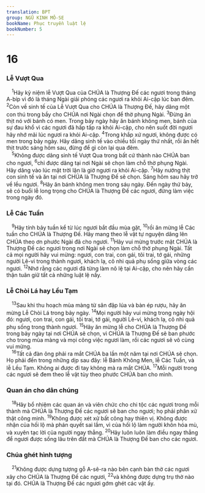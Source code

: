 ```yaml
---
translation: BPT
group: NGŨ KINH MÔ-SE
bookName: Phục truyền luật lệ 
bookNumber: 5
---
```


<div class="title"><h1>16</h1><h3>Lễ Vượt Qua</h3></div>
<span class="verse phu_16_1"> <sup>1</sup>Hãy kỷ niệm lễ Vượt Qua của CHÚA là Thượng Đế các ngươi trong tháng A-bíp vì đó là tháng Ngài giải phóng các ngươi ra khỏi Ai-cập lúc ban đêm.</span>
<span class="verse phu_16_2"><sup>2</sup>Còn về sinh tế của Lễ Vượt Qua cho CHÚA là Thượng Đế, hãy dâng một con thú trong bầy cho CHÚA nơi Ngài chọn để thờ phụng Ngài.</span>
<span class="verse phu_16_3"><sup>3</sup>Đừng ăn thịt nó với bánh có men. Trong bảy ngày hãy ăn bánh không men, bánh của sự đau khổ vì các ngươi đã hấp tấp ra khỏi Ai-cập, cho nên suốt đời ngươi hãy nhớ mãi lúc ngươi ra khỏi Ai-cập.</span>
<span class="verse phu_16_4"><sup>4</sup>Trong khắp xứ ngươi, không được có men trong bảy ngày. Hãy dâng sinh tế vào chiều tối ngày thứ nhất, rồi ăn hết thịt trước sáng hôm sau, đừng để gì còn lại qua đêm.<br/></span>
<span class="verse phu_16_5"> <sup>5</sup>Không được dâng sinh tế Vượt Qua trong bất cứ thành nào CHÚA ban cho ngươi,</span>
<span class="verse phu_16_6"><sup>6</sup>chỉ được dâng tại nơi Ngài sẽ chọn làm chỗ thờ phụng Ngài. Hãy dâng vào lúc mặt trời lặn là giờ ngươi ra khỏi Ai-cập.</span>
<span class="verse phu_16_7"><sup>7</sup>Hãy nướng thịt con sinh tế và ăn tại nơi CHÚA là Thượng Đế sẽ chọn. Sáng hôm sau hãy trở về lều ngươi.</span>
<span class="verse phu_16_8"><sup>8</sup>Hãy ăn bánh không men trong sáu ngày. Đến ngày thứ bảy, sẽ có buổi lễ long trọng cho CHÚA là Thượng Đế các ngươi, đừng làm việc trong ngày đó.<br/></span>
<div class="title"><h3>Lễ Các Tuần</h3></div>
<span class="verse phu_16_9"> <sup>9</sup>Hãy tính bảy tuần kể từ lúc ngươi bắt đầu mùa gặt,</span>
<span class="verse phu_16_10"><sup>10</sup>rồi ăn mừng lễ Các tuần cho CHÚA là Thượng Đế. Hãy mang theo lễ vật tự nguyện dâng lên CHÚA theo ơn phước Ngài đã cho ngươi.</span>
<span class="verse phu_16_11"><sup>11</sup>Hãy vui mừng trước mặt CHÚA là Thượng Đế các ngươi trong nơi Ngài sẽ chọn làm chỗ thờ phụng Ngài. Tất cả mọi người hãy vui mừng: ngươi, con trai, con gái, tôi trai, tớ gái, những người Lê-vi trong thành ngươi, khách lạ, cô nhi quả phụ sống giữa vòng các ngươi.</span>
<span class="verse phu_16_12"><sup>12</sup>Nhớ rằng các ngươi đã từng làm nô lệ tại Ai-cập, cho nên hãy cẩn thận tuân giữ tất cả những luật lệ nầy.<br/></span>
<div class="title"><h3>Lễ Chòi Lá hay Lều Tạm</h3></div>
<span class="verse phu_16_13"> <sup>13</sup>Sau khi thu hoạch mùa màng từ sân đập lúa và bàn ép rượu, hãy ăn mừng Lễ Chòi Lá trong bảy ngày.</span>
<span class="verse phu_16_14"><sup>14</sup>Mọi người hãy vui mừng trong ngày hội đó: ngươi, con trai, con gái, tôi trai, tớ gái, người Lê-vi, khách lạ, cô nhi quả phụ sống trong thành ngươi.</span>
<span class="verse phu_16_15"><sup>15</sup>Hãy ăn mừng lễ cho CHÚA là Thượng Đế trong bảy ngày tại nơi CHÚA sẽ chọn, vì CHÚA là Thượng Đế sẽ ban phước cho trong mùa màng và mọi công việc ngươi làm, rồi các ngươi sẽ vô cùng vui mừng.<br/></span>
<span class="verse phu_16_16"> <sup>16</sup>Tất cả đàn ông phải ra mắt CHÚA ba lần một năm tại nơi CHÚA sẽ chọn. Họ phải đến trong những dịp sau đây: lễ Bánh Không Men, lễ Các Tuần, và lễ Lều Tạm. Không ai được đi tay không mà ra mắt CHÚA.</span>
<span class="verse phu_16_17"><sup>17</sup>Mỗi người trong các ngươi sẽ đem theo lễ vật tùy theo phước CHÚA ban cho mình.<br/></span>
<div class="title"><h3>Quan án cho dân chúng</h3></div>
<span class="verse phu_16_18"> <sup>18</sup>Hãy bổ nhiệm các quan án và viên chức cho chi tộc các ngươi trong mỗi thành mà CHÚA là Thượng Đế các ngươi sẽ ban cho ngươi; họ phải phân xử thật công minh.</span>
<span class="verse phu_16_19"><sup>19</sup>Không được xét xử bất công hay thiên vị. Không được nhận của hối lộ mà phán quyết sai lầm, vì của hối lộ làm người khôn hóa mù, và xuyên tạc lời của người ngay thẳng.</span>
<span class="verse phu_16_20"><sup>20</sup>Hãy luôn luôn làm điều ngay thẳng để ngươi được sống lâu trên đất mà CHÚA là Thượng Đế ban cho các ngươi.<br/></span>
<div class="title"><h3>Chúa ghét hình tượng</h3></div>
<span class="verse phu_16_21"> <sup>21</sup>Không được dựng tượng gỗ A-sê-ra nào bên cạnh bàn thờ các ngươi xây cho CHÚA là Thượng Đế các ngươi,</span>
<span class="verse phu_16_22"><sup>22</sup>và không được dựng trụ thờ nào tại đó. CHÚA là Thượng Đế các ngươi gớm ghét các vật ấy.<br/></span>
